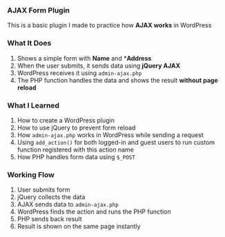 
### AJAX Form Plugin

This is a basic plugin I made to practice how **AJAX works** in WordPress


### What It Does

1. Shows a simple form with **Name** and ***Address**
2. When the user submits, it sends data using **jQuery AJAX**
3. WordPress receives it using `admin-ajax.php`
4. The PHP function handles the data and shows the result **without page reload**


### What I Learned

1. How to create a WordPress plugin
2. How to use jQuery to prevent form reload
3. How `admin-ajax.php` works in WordPress while sending a request
4. Using `add_action()` for both logged-in and guest users to run custom function registered with this action name
5. How PHP handles form data using `$_POST`


### Working Flow

1. User submits form
2. jQuery collects the data
3. AJAX sends data to `admin-ajax.php`
4. WordPress finds the action and runs the PHP function
5. PHP sends back result
6. Result is shown on the same page instantly

